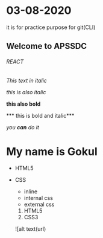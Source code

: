 # 03-08-2020
it is for practice purpose for git(CLI)
## Welcome to APSSDC

###### REACT

*This text in italic*

_this is also italic_

**this also bold**

*** this is bold and italic***

*you **can** do it*

<h1>My name is Gokul</h1>

* HTML5
* CSS
  * inline
  * internal css
  * external css
  
  1. HTML5
  2. CSS3
  
  ![alt text(url)
  
